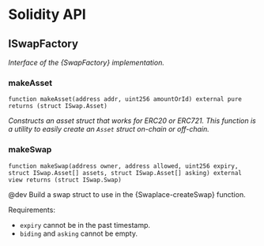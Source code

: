 # Solidity API

## ISwapFactory

_Interface of the {SwapFactory} implementation._

### makeAsset

```solidity
function makeAsset(address addr, uint256 amountOrId) external pure returns (struct ISwap.Asset)
```

_Constructs an asset struct that works for ERC20 or ERC721.
This function is a utility to easily create an `Asset` struct on-chain or off-chain._

### makeSwap

```solidity
function makeSwap(address owner, address allowed, uint256 expiry, struct ISwap.Asset[] assets, struct ISwap.Asset[] asking) external view returns (struct ISwap.Swap)
```

@dev Build a swap struct to use in the {Swaplace-createSwap} function.

Requirements:

- `expiry` cannot be in the past timestamp.
- `biding` and `asking` cannot be empty.

